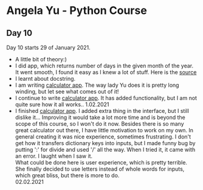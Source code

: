 # Angela Yu - Python Course
## Day 10
Day 10 starts 29 of January 2021. 
- A little bit of theory:)
- I did app, which returns number of days in the given month of the year. It went smooth, I found it easy as I knew a lot of stuff. Here is the [source](month_check.py)
- I learnt about docstring.
- I am writing [calculator app](calc.0.1.py). The way lady Yu does it is pretty long winding, but let see what comes out of it!
- I continue to write [calculator app](calc.0.2.py). It has added functionality, but I am not quite sure how it all works.. 1.02.2021
- I finished [calculator app](calc.0.2.py). I added extra thing in the interface, but I still dislike it... Improving it would take a lot more time and is beyond the scope of this course, so I won't do it now. Besides there is so many great calculator out there, I have little motivation to work on my own. In general creating it was nice experience, sometimes frustrating. I don't get how it transfers dictionary keys into inputs, but I made funny bug by putting ':' for divide and used '/' all the way. When I tried it, it came with an error. I laught when I saw it.  
What could be done here is user experience, which is pretty terrible. She finally decided to use letters instead of whole words for inputs, which great bliss, but there is more to do.  
02.02.2021